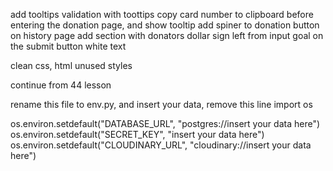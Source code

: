 add tooltips
validation with toottips
copy card number to clipboard before entering the donation page, and show tooltip
add spiner to donation button
on history page add section with donators
dollar sign left from input goal
on the submit button white text

clean css, html unused styles

continue from 44 lesson

rename this file to env.py, and insert your data, remove this line
import os

os.environ.setdefault("DATABASE_URL", "postgres://insert your data here")
os.environ.setdefault("SECRET_KEY", "insert your data here")
os.environ.setdefault("CLOUDINARY_URL", "cloudinary://insert your data here")
